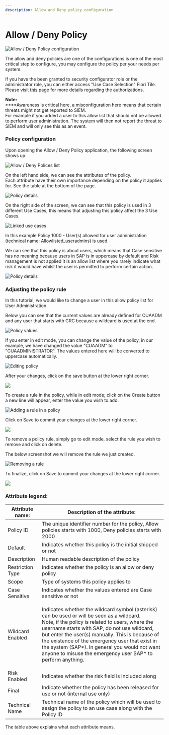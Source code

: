 ```yaml
---
description: Allow and Deny policy configuration
---
```


# Allow / Deny Policy

![Allow / Deny Policy configuration](<../.gitbook/assets/image (40).png>)

The allow and deny policies are one of the configurations is one of the most critical step to configure, you may configure the policy per your needs per system.

If you have the been granted to security configurator role or the administrator role, you can either access "Use Case Selection" Fiori Tile. Please visit [this](systems-in-threat-detection/system-configuration-fiori-application/users-and-authorizations/authorizations.md) page for more details regarding the authorizations.

**Note:**\
****Awareness is critical here, a misconfiguration here means that certain threats might not get reported to SIEM.\
For example if you added a user to this allow list that should not be allowed to perform user administration. The system will then not report the threat to SIEM and will only see this as an event.

### Policy configuration

Upon opening the Allow / Deny Policy application, the following screen shows up:

![Allow / Deny Polices list](<../.gitbook/assets/image (31) (1).png>)

On the left hand side, we can see the attributes of the policy.\
Each attribute have their own importance depending on the policy it applies for. See the table at the bottom of the page.

![Policy details](<../.gitbook/assets/image (71).png>)

On the right side of the screen, we can see that this policy is used in 3 different Use Cases, this means that adjusting this policy affect the 3 Use Cases.

![Linked use cases](<../.gitbook/assets/image (62).png>)

In this example Policy 1000 - User(s) allowed for user administration (technical name: Allowlisted\_useradmins) is used.&#x20;

We can see that this policy is about users, which means that Case sensitive has no meaning because users in SAP is in uppercase by default and Risk management is not applied it is an allow list where you rarely indicate what risk it would have whilst the user is permitted to perform certain action.

![Policy details](<../.gitbook/assets/image (31).png>)

### Adjusting the policy rule

In this tutorial, we would like to change a user in this allow policy list for User Administration.

Below you can see that the current values are already defined for CUAADM and any user that starts with GRC because a wildcard is used at the end.

![Policy values](<../.gitbook/assets/image (63).png>)

If you enter in edit mode, you can change the value of the policy, in our example, we have changed the value "CUAADM" to "CUAADMINISTRATOR". The values entered here will be converted to uppercase automatically.

![Editing policy](<../.gitbook/assets/image (61).png>)

After your changes, click on the save button at the lower right corner.

![](<../.gitbook/assets/image (33).png>)

To create a rule in the policy, while in edit mode; click on the Create button a new line will appear, enter the value you wish to add.

![Adding a rule in a policy](<../.gitbook/assets/image (19).png>)

Click on Save to commit your changes at the lower right corner.

![](<../.gitbook/assets/image (33).png>)

To remove a policy rule, simply go to edit mode, select the rule you wish to remove and click on delete.

The below screenshot we will remove the rule we just created.

![Removing a rule](<../.gitbook/assets/image (74).png>)

To finalize, click on Save to commit your changes at the lower right corner.

![](<../.gitbook/assets/image (33).png>)



### **Attribute legend:**

| Attribute name:  | Description of the attribute:                                                                                                                                                                                                                                                                                                                                                                                                |
| ---------------- | ---------------------------------------------------------------------------------------------------------------------------------------------------------------------------------------------------------------------------------------------------------------------------------------------------------------------------------------------------------------------------------------------------------------------------- |
| Policy ID        | The unique identifier number for the policy, Allow policies starts with 1000, Deny policies starts with 2000                                                                                                                                                                                                                                                                                                                 |
| Default          | Indicates whether this policy is the initial shipped or not                                                                                                                                                                                                                                                                                                                                                                  |
| Description      | Human readable description of the policy                                                                                                                                                                                                                                                                                                                                                                                     |
| Restriction Type | Indicates whether the policy is an allow or deny policy                                                                                                                                                                                                                                                                                                                                                                      |
| Scope            | Type of systems this policy applies to                                                                                                                                                                                                                                                                                                                                                                                       |
| Case Sensitive   | Indicates whether the values entered are Case sensitive or not                                                                                                                                                                                                                                                                                                                                                               |
| Wildcard Enabled | <p>Indicates whether the wildcard symbol (asterisk) can be used or will be seen as a wildcard. <br>Note, if the policy is related to users, where the username starts with SAP, do not use wildcard, but enter the user(s) manually. This is because of the existence of the emergency user that exist in the system (SAP*). In general you would not want anyone to misuse the emergency user SAP* to perform anything.</p> |
| Risk Enabled     | Indicates whether the risk field is included along                                                                                                                                                                                                                                                                                                                                                                           |
| Final            | Indicate whether the policy has been released for use or not (internal use only)                                                                                                                                                                                                                                                                                                                                             |
| Technical Name   | Technical name of the policy which will be used to assign the policy to an use case along with the Policy ID                                                                                                                                                                                                                                                                                                                 |

The table above explains what each attribute means.

